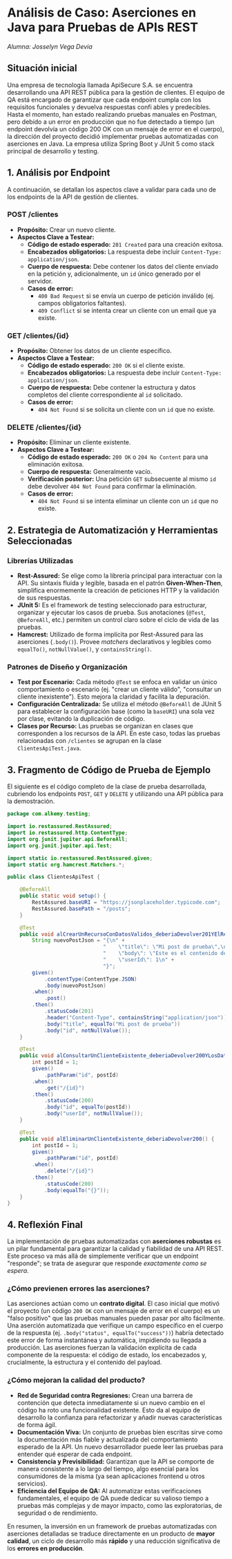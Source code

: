 # Análisis de Caso: Aserciones en Java para Pruebas de APIs REST
_Alumna: Josselyn Vega Devia_

## Situación inicial
Una empresa de tecnología llamada ApiSecure S.A. se encuentra desarrollando una API REST pública para la gestión de clientes. El equipo de QA está encargado de garantizar que cada endpoint cumpla con los requisitos funcionales y devuelva respuestas confi ables y predecibles.
Hasta el momento, han estado realizando pruebas manuales en Postman, pero debido a un error en producción que no fue detectado a tiempo (un endpoint devolvía un código 200 OK con un mensaje de error en el cuerpo), la dirección del proyecto decidió implementar pruebas automatizadas con aserciones en Java.
La empresa utiliza Spring Boot y JUnit 5 como stack principal de desarrollo y testing.

## 1. Análisis por Endpoint

A continuación, se detallan los aspectos clave a validar para cada uno de los endpoints de la API de gestión de clientes.

### POST /clientes

*   **Propósito:** Crear un nuevo cliente.
*   **Aspectos Clave a Testear:**
    *   **Código de estado esperado:** `201 Created` para una creación exitosa.
    *   **Encabezados obligatorios:** La respuesta debe incluir `Content-Type: application/json`.
    *   **Cuerpo de respuesta:** Debe contener los datos del cliente enviado en la petición y, adicionalmente, un `id` único generado por el servidor.
    *   **Casos de error:**
        *   `400 Bad Request` si se envía un cuerpo de petición inválido (ej. campos obligatorios faltantes).
        *   `409 Conflict` si se intenta crear un cliente con un email que ya existe.

### GET /clientes/{id}

*   **Propósito:** Obtener los datos de un cliente específico.
*   **Aspectos Clave a Testear:**
    *   **Código de estado esperado:** `200 OK` si el cliente existe.
    *   **Encabezados obligatorios:** La respuesta debe incluir `Content-Type: application/json`.
    *   **Cuerpo de respuesta:** Debe contener la estructura y datos completos del cliente correspondiente al `id` solicitado.
    *   **Casos de error:**
        *   `404 Not Found` si se solicita un cliente con un `id` que no existe.

### DELETE /clientes/{id}

*   **Propósito:** Eliminar un cliente existente.
*   **Aspectos Clave a Testear:**
    *   **Código de estado esperado:** `200 OK` o `204 No Content` para una eliminación exitosa.
    *   **Cuerpo de respuesta:** Generalmente vacío.
    *   **Verificación posterior:** Una petición `GET` subsecuente al mismo `id` debe devolver `404 Not Found` para confirmar la eliminación.
    *   **Casos de error:**
        *   `404 Not Found` si se intenta eliminar un cliente con un `id` que no existe.

## 2. Estrategia de Automatización y Herramientas Seleccionadas

### Librerías Utilizadas

*   **Rest-Assured:** Se elige como la librería principal para interactuar con la API. Su sintaxis fluida y legible, basada en el patrón **Given-When-Then**, simplifica enormemente la creación de peticiones HTTP y la validación de sus respuestas.
*   **JUnit 5:** Es el framework de testing seleccionado para estructurar, organizar y ejecutar los casos de prueba. Sus anotaciones (`@Test`, `@BeforeAll`, etc.) permiten un control claro sobre el ciclo de vida de las pruebas.
*   **Hamcrest:** Utilizado de forma implícita por Rest-Assured para las aserciones (`.body()`). Provee *matchers* declarativos y legibles como `equalTo()`, `notNullValue()`, y `containsString()`.

### Patrones de Diseño y Organización

*   **Test por Escenario:** Cada método `@Test` se enfoca en validar un único comportamiento o escenario (ej. "crear un cliente válido", "consultar un cliente inexistente"). Esto mejora la claridad y facilita la depuración.
*   **Configuración Centralizada:** Se utiliza el método `@BeforeAll` de JUnit 5 para establecer la configuración base (como la `baseURI`) una sola vez por clase, evitando la duplicación de código.
*   **Clases por Recurso:** Las pruebas se organizan en clases que corresponden a los recursos de la API. En este caso, todas las pruebas relacionadas con `/clientes` se agrupan en la clase `ClientesApiTest.java`.

## 3. Fragmento de Código de Prueba de Ejemplo

El siguiente es el código completo de la clase de prueba desarrollada, cubriendo los endpoints `POST`, `GET` y `DELETE` y utilizando una API pública para la demostración.

```java
package com.alkemy.testing;

import io.restassured.RestAssured;
import io.restassured.http.ContentType;
import org.junit.jupiter.api.BeforeAll;
import org.junit.jupiter.api.Test;

import static io.restassured.RestAssured.given;
import static org.hamcrest.Matchers.*;

public class ClientesApiTest {

    @BeforeAll
    public static void setup() {
        RestAssured.baseURI = "https://jsonplaceholder.typicode.com";
        RestAssured.basePath = "/posts";
    }

    @Test
    public void alCrearUnRecursoConDatosValidos_deberiaDevolver201YElRecursoCreado() {
        String nuevoPostJson = "{\n" +
                               "    \"title\": \"Mi post de prueba\",\n" +
                               "    \"body\": \"Este es el contenido del post.\",\n" +
                               "    \"userId\": 1\n" +
                               "}";
        given()
            .contentType(ContentType.JSON)
            .body(nuevoPostJson)
        .when()
            .post()
        .then()
            .statusCode(201)
            .header("Content-Type", containsString("application/json"))
            .body("title", equalTo("Mi post de prueba"))
            .body("id", notNullValue());
    }

    @Test
    public void alConsultarUnClienteExistente_deberiaDevolver200YLosDatosCorrectos() {
        int postId = 1;
        given()
            .pathParam("id", postId)
        .when()
            .get("/{id}")
        .then()
            .statusCode(200)
            .body("id", equalTo(postId))
            .body("userId", notNullValue());
    }

    @Test
    public void alEliminarUnClienteExistente_deberiaDevolver200() {
        int postId = 1;
        given()
            .pathParam("id", postId)
        .when()
            .delete("/{id}")
        .then()
            .statusCode(200)
            .body(equalTo("{}"));
    }
}
```
## 4. Reflexión Final

La implementación de pruebas automatizadas con **aserciones robustas** es un pilar fundamental para garantizar la calidad y fiabilidad de una API REST. Este proceso va más allá de simplemente verificar que un endpoint "responde"; se trata de asegurar que responde *exactamente como se espera*.

### ¿Cómo previenen errores las aserciones?

Las aserciones actúan como un **contrato digital**. El caso inicial que motivó el proyecto (un código `200 OK` con un mensaje de error en el cuerpo) es un "falso positivo" que las pruebas manuales pueden pasar por alto fácilmente. Una aserción automatizada que verifique un campo específico en el cuerpo de la respuesta (ej. `.body("status", equalTo("success"))`) habría detectado este error de forma instantánea y automática, impidiendo su llegada a producción. Las aserciones fuerzan la validación explícita de cada componente de la respuesta: el código de estado, los encabezados y, crucialmente, la estructura y el contenido del payload.

### ¿Cómo mejoran la calidad del producto?

*   **Red de Seguridad contra Regresiones:** Crean una barrera de contención que detecta inmediatamente si un nuevo cambio en el código ha roto una funcionalidad existente. Esto da al equipo de desarrollo la confianza para refactorizar y añadir nuevas características de forma ágil.
*   **Documentación Viva:** Un conjunto de pruebas bien escritas sirve como la documentación más fiable y actualizada del comportamiento esperado de la API. Un nuevo desarrollador puede leer las pruebas para entender qué esperar de cada endpoint.
*   **Consistencia y Previsibilidad:** Garantizan que la API se comporte de manera consistente a lo largo del tiempo, algo esencial para los consumidores de la misma (ya sean aplicaciones frontend u otros servicios).
*   **Eficiencia del Equipo de QA:** Al automatizar estas verificaciones fundamentales, el equipo de QA puede dedicar su valioso tiempo a pruebas más complejas y de mayor impacto, como las exploratorias, de seguridad o de rendimiento.


En resumen, la inversión en un framework de pruebas automatizadas con aserciones detalladas se traduce directamente en un producto de **mayor calidad**, un ciclo de desarrollo más **rápido** y una reducción significativa de los **errores en producción**.
